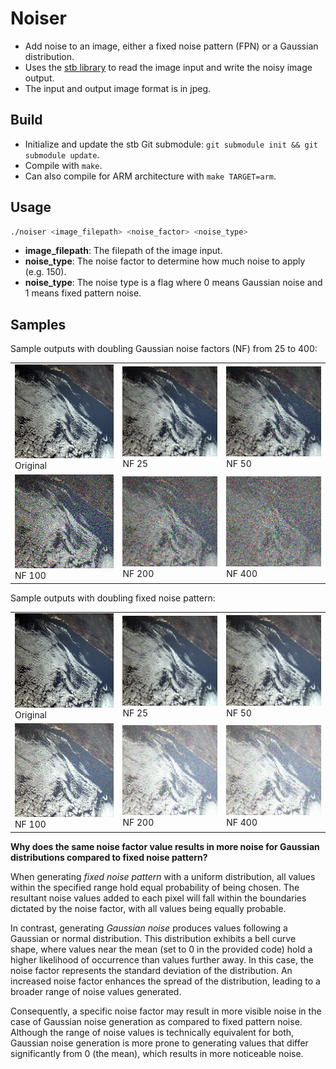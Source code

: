 # Noiser
- Add noise to an image, either a fixed noise pattern (FPN) or a Gaussian distribution.
- Uses the [stb library](https://github.com/georgeslabreche/stb) to read the image input and write the noisy image output.
- The input and output image format is in jpeg.

## Build
- Initialize and update the stb Git submodule: `git submodule init && git submodule update`.
- Compile with `make`.
- Can also compile for ARM architecture with `make TARGET=arm`.

## Usage
```bash
./noiser <image_filepath> <noise_factor> <noise_type>
```

- **image_filepath**: The filepath of the image input.
- **noise_type**: The noise factor to determine how much noise to apply (e.g. 150).
- **noise_type**: The noise type is a flag where 0 means Gaussian noise and 1 means fixed pattern noise.

## Samples
Sample outputs with doubling Gaussian noise factors (NF) from 25 to 400:

<table>
  <tr>
    <td><img src="sample.jpeg" width="200"/><br>Original</td>
    <td><img src="samples/sample.noisy.gaussian.025.jpeg" width="200"/><br>NF 25</td>
    <td><img src="samples/sample.noisy.gaussian.050.jpeg" width="200"/><br>NF 50</td>
  </tr>
  <tr>
    <td><img src="samples/sample.noisy.gaussian.100.jpeg" width="200"/><br>NF 100</td>
    <td><img src="samples/sample.noisy.gaussian.200.jpeg" width="200"/><br>NF 200</td>
    <td><img src="samples/sample.noisy.gaussian.400.jpeg" width="200"/><br>NF 400</td>
  </tr>
</table>

Sample outputs with doubling fixed noise pattern:


<table>
  <tr>
    <td><img src="sample.jpeg" width="200"/><br>Original</td>
    <td><img src="samples/sample.noisy.fpn.025.jpeg" width="200"/><br>NF 25</td>
    <td><img src="samples/sample.noisy.fpn.050.jpeg" width="200"/><br>NF 50</td>
  </tr>
  <tr>
    <td><img src="samples/sample.noisy.fpn.100.jpeg" width="200"/><br>NF 100</td>
    <td><img src="samples/sample.noisy.fpn.200.jpeg" width="200"/><br>NF 200</td>
    <td><img src="samples/sample.noisy.fpn.400.jpeg" width="200"/><br>NF 400</td>
  </tr>
</table>


**Why does the same noise factor value results in more noise for Gaussian distributions compared to fixed noise pattern?**

When generating _fixed noise pattern_ with a uniform distribution, all values within the specified range hold equal probability of being chosen. The resultant noise values added to each pixel will fall within the boundaries dictated by the noise factor, with all values being equally probable.

In contrast, generating _Gaussian noise_ produces values following a Gaussian or normal distribution. This distribution exhibits a bell curve shape, where values near the mean (set to 0 in the provided code) hold a higher likelihood of occurrence than values further away. In this case, the noise factor represents the standard deviation of the distribution. An increased noise factor enhances the spread of the distribution, leading to a broader range of noise values generated.

Consequently, a specific noise factor may result in more visible noise in the case of Gaussian noise generation as compared to fixed pattern noise. Although the range of noise values is technically equivalent for both, Gaussian noise generation is more prone to generating values that differ significantly from 0 (the mean), which results in more noticeable noise.
